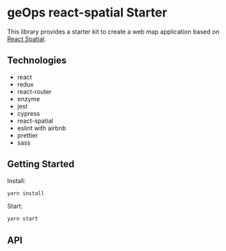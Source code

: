 # geOps react-spatial Starter

This library provides a starter kit to create a web map application based on [React Spatial](https://github.com/geops/react-spatial).


## Technologies
* react
* redux
* react-router
* enzyme
* jest
* cypress
* react-spatial
* eslint with airbnb
* prettier
* sass

## Getting Started

Install:
```bash
yarn install
```

Start:
```bash
yarn start
```

## API
